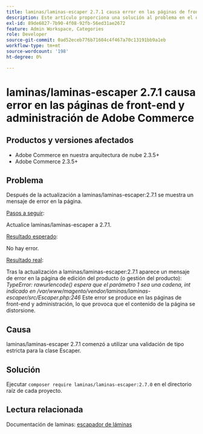 ```yaml
---
title: laminas/laminas-escaper 2.7.1 causa error en las páginas de front-end y administración de Adobe Commerce
description: Este artículo proporciona una solución al problema en el que el lanzamiento de laminas/laminas-escaper:2.7.1 rompe la funcionalidad de Adobe Commerce en la administración de productos, categorías y páginas de productos. Este problema se solucionará en Adobe Commerce 2.4.3.
exl-id: 89de6827-7b90-4f08-92fb-56ed31ae2672
feature: Admin Workspace, Categories
role: Developer
source-git-commit: 0ad52eceb776b71604c4f467a70c13191bb9a1eb
workflow-type: tm+mt
source-wordcount: '198'
ht-degree: 0%

---
```


# laminas/laminas-escaper 2.7.1 causa error en las páginas de front-end y administración de Adobe Commerce


## Productos y versiones afectados

* Adobe Commerce en nuestra arquitectura de nube 2.3.5+
* Adobe Commerce 2.3.5+

## Problema

Después de la actualización a laminas/laminas-escaper:2.7.1 se muestra un mensaje de error en la página.

<u>Pasos a seguir</u>:

Actualice laminas/laminas-escaper a 2.7.1.

<u>Resultado esperado</u>:

No hay error.

<u>Resultado real</u>:

Tras la actualización a laminas/laminas-escaper:2.7.1 aparece un mensaje de error en la página de edición del producto (o gestión del producto): *TypeError: rawurlencode() espera que el parámetro 1 sea una cadena, int indicado en /var/www/magento/vendor/laminas/laminas-escaper/src/Escaper.php:246*
Este error se produce en las páginas de front-end y administración, lo que provoca que el contenido de la página se distorsione.

## Causa

laminas/laminas-escaper 2.7.1 comenzó a utilizar una validación de tipo estricta para la clase Escaper.

## Solución

Ejecutar `composer require laminas/laminas-escaper:2.7.0` en el directorio raíz de cada proyecto.

## Lectura relacionada

Documentación de laminas: [escapador de láminas](https://docs.laminas.dev/laminas-escaper/)
